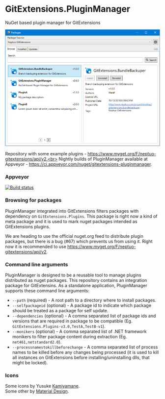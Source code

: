 # GitExtensions.PluginManager
NuGet based plugin manager for GitExtensions

![Preview](/assets/screenshot-search.png)

Repository with some example plugins - https://www.myget.org/F/neptuo-gitextensions/api/v2.<br>
Nightly builds of PluginManager available at Appveyor - https://ci.appveyor.com/nuget/gitextensions-pluginmanager.

### Appveyor

[![Build status](https://ci.appveyor.com/api/projects/status/k3y0frp1pgsyepwh?svg=true)](https://ci.appveyor.com/project/neptuo/gitextensions-pluginmanager)

### Browsing for packages
PluginManager integrated into GitExtensions filters packages with dependency on `GitExtensions.Plugins`. This package is right now a kind of meta package and it is used to mark nuget packages intended as GitExtensions plugins.

We are heading to use the official nuget.org feed to distribute plugin packages, but there is a bug (#67) which prevents us from using it. 
Right now it is recommended to use https://www.myget.org/F/neptuo-gitextensions/api/v2.

### Command line arguments
PluginManager is designed to be a reusable tool to manage plugins distributed as nuget packages. This repository contains an integration package for GitExtensins.
As a standalone application, PluginManager supports these command line arguments:

- `--path` (required) - A root path to a directory where to install packages.
- `--selfpackageid` (optional) - A package id to indicate which package should be treated as a package for self update. 
- `--dependencies` (optional) - A comma separated list of package ids and versions that are required in package to be compatible (Eg. `GitExtensions.Plugins-v3.0,TestA,TestB-v1`).
- `--monikers` (optional) - A comma separated list of .NET framework monikers to filter package content during extraction (Eg. `net461,netstandard2.0`).
- `--processnamestokillbeforechange` - A comma separated list of process names to be killed before any changes being processed (it is used to kill all instances on GitExtensions before installing/uninstalling dlls, that might be locked). 

### Icons

Some icons by Yusuke [Kamiyamane](http://p.yusukekamiyamane.com).<br>
Some other by [Material Design](https://material.io/tools/icons).
